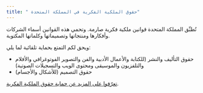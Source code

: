```yaml
---
title: " حقوق الملكية الفكرية في المملكة المتحدة"
---
```

تُطبِّق المملكة المتحدة قوانين ملكية فكرية صارمة. وتحمي هذه القوانين أسماء الشركات وأفكارها ومنتجاتها وتصميماتها وكلماتها المكتوبة.

ويحق لكم التمتع بحماية تلقائية لما يلي:


- حقوق التأليف والنشر (للكتابة والأعمال الأدبية والفن والتصوير الفوتوغرافي والأفلام والتلفزيون والموسيقى ومحتوى الويب والتسجيلات الصوتية)
- حقوق التصميم (للأشكال والأجسام)

[تعرّفوا على المزيد عن حماية حقوق الملكية الفكرية](https://www.gov.uk/intellectual-property-an-overview/what-ip-is).
